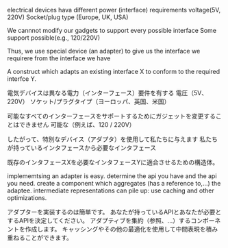electrical devices hava different power (interface) requirements
voltage(5V, 220V)
Socket/plug type (Europe, UK, USA)

We cannnot modify our gadgets to support every possible interface
Some support possible(e.g., 120/220V)

Thus, we use special device (an adapter) to give us
the interface we requirere from the interface we have

A construct which adapts an existing interface X to conform to the required interfce Y.


電気デバイスは異なる電力（インターフェース）要件を有する
電圧（5V、220V）
ソケット/プラグタイプ（ヨーロッパ、英国、米国）

可能なすべてのインターフェースをサポートするためにガジェットを変更することはできません
可能な（例えば、120 / 220V）

したがって、特別なデバイス（アダプタ）を使用して私たちに与えます
私たちが持っているインタフェースから必要なインタフェース

既存のインタフェースXを必要なインタフェースYに適合させるための構造体。

implememtsing an adapter is easy.
determine the api you have and the api you need.
create a component which aggregates (has a reference to,...) the adaptee.
intermediate representations can pile up: use caching and other optimizations.

アダプターを実装するのは簡単です。
あなたが持っているAPIとあなたが必要とするAPIを決定してください。
アダプティブを集約（参照、...）するコンポーネントを作成します。
キャッシングやその他の最適化を使用して中間表現を積み重ねることができます。